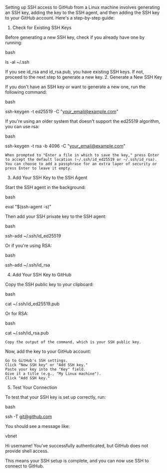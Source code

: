 Setting up SSH access to GitHub from a Linux machine involves generating an SSH key, adding the key to the SSH agent, and then adding the SSH key to your GitHub account. Here's a step-by-step guide:
1. Check for Existing SSH Keys

Before generating a new SSH key, check if you already have one by running:

bash

ls -al ~/.ssh

If you see id_rsa and id_rsa.pub, you have existing SSH keys. If not, proceed to the next step to generate a new key.
2. Generate a New SSH Key

If you don't have an SSH key or want to generate a new one, run the following command:

bash

ssh-keygen -t ed25519 -C "your_email@example.com"

If you're using an older system that doesn't support the ed25519 algorithm, you can use rsa:

bash

ssh-keygen -t rsa -b 4096 -C "your_email@example.com"

    When prompted to "Enter a file in which to save the key," press Enter to accept the default location (~/.ssh/id_ed25519 or ~/.ssh/id_rsa).
    You can choose to add a passphrase for an extra layer of security or press Enter to leave it empty.

3. Add Your SSH Key to the SSH Agent

Start the SSH agent in the background:

bash

eval "$(ssh-agent -s)"

Then add your SSH private key to the SSH agent:

bash

ssh-add ~/.ssh/id_ed25519

Or if you're using RSA:

bash

ssh-add ~/.ssh/id_rsa

4. Add Your SSH Key to GitHub

Copy the SSH public key to your clipboard:

bash

cat ~/.ssh/id_ed25519.pub

Or for RSA:

bash

cat ~/.ssh/id_rsa.pub

    Copy the output of the command, which is your SSH public key.

Now, add the key to your GitHub account:

    Go to GitHub's SSH settings.
    Click "New SSH key" or "Add SSH key."
    Paste your key into the "Key" field.
    Give it a title (e.g., "My Linux machine").
    Click "Add SSH key."

5. Test Your Connection

To test that your SSH key is set up correctly, run:

bash

ssh -T git@github.com

You should see a message like:

vbnet

Hi username! You've successfully authenticated, but GitHub does not provide shell access.

This means your SSH setup is complete, and you can now use SSH to connect to GitHub.